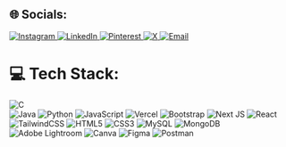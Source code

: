 ## 🌐 Socials:
<p align="left">
  <a href="https://instagram.com/evitabarboza" target="_blank" rel="noreferrer">
    <img src="https://img.shields.io/badge/Instagram-%23E4405F.svg?style=for-the-badge&logo=Instagram&logoColor=white" alt="Instagram" />
  </a>
  <a href="https://linkedin.com/in/evitabarboza" target="_blank" rel="noreferrer">
    <img src="https://img.shields.io/badge/LinkedIn-%230077B5.svg?style=for-the-badge&logo=LinkedIn&logoColor=white" alt="LinkedIn" />
  </a>
  <a href="https://pinterest.com/evitabarboza" target="_blank" rel="noreferrer">
    <img src="https://img.shields.io/badge/Pinterest-%23E60023.svg?style=for-the-badge&logo=Pinterest&logoColor=white" alt="Pinterest" />
  </a>
  <a href="https://x.com/barbozaevita" target="_blank" rel="noreferrer">
    <img src="https://img.shields.io/badge/X-black.svg?style=for-the-badge&logo=X&logoColor=white" alt="X" />
  </a>
  <a href="mailto:evitabarboza195@gmail.com" target="_blank" rel="noreferrer">
    <img src="https://img.shields.io/badge/Email-D14836?style=for-the-badge&logo=gmail&logoColor=white" alt="Email" />
  </a>
</p>

# 💻 Tech Stack:
![C](https://img.shields.io/badge/c-%2300599C.svg?style=for-the-badge&logo=c&logoColor=white&height=20)  
![Java](https://img.shields.io/badge/java-%23ED8B00.svg?style=for-the-badge&logo=openjdk&logoColor=white&height=20) 
![Python](https://img.shields.io/badge/python-3670A0?style=for-the-badge&logo=python&logoColor=ffdd54&height=20) 
![JavaScript](https://img.shields.io/badge/javascript-%23323330.svg?style=for-the-badge&logo=javascript&logoColor=%23F7DF1E&height=20) 
![Vercel](https://img.shields.io/badge/vercel-%23000000.svg?style=for-the-badge&logo=vercel&logoColor=white&height=20) 
![Bootstrap](https://img.shields.io/badge/bootstrap-%238511FA.svg?style=for-the-badge&logo=bootstrap&logoColor=white&height=20) 
![Next JS](https://img.shields.io/badge/Next-black?style=for-the-badge&logo=next.js&logoColor=white&height=20) 
![React](https://img.shields.io/badge/react-%2320232a.svg?style=for-the-badge&logo=react&logoColor=%2361DAFB&height=20) 
![TailwindCSS](https://img.shields.io/badge/tailwindcss-%2338B2AC.svg?style=for-the-badge&logo=tailwind-css&logoColor=white&height=20) 
![HTML5](https://img.shields.io/badge/html5-%23E34F26.svg?style=for-the-badge&logo=html5&logoColor=white&height=20) 
![CSS3](https://img.shields.io/badge/css3-%231572B6.svg?style=for-the-badge&logo=css3&logoColor=white&height=20) 
![MySQL](https://img.shields.io/badge/mysql-4479A1.svg?style=for-the-badge&logo=mysql&logoColor=white&height=20) 
![MongoDB](https://img.shields.io/badge/MongoDB-%234ea94b.svg?style=for-the-badge&logo=mongodb&logoColor=white&height=20) 
![Adobe Lightroom](https://img.shields.io/badge/Adobe%20Lightroom-31A8FF.svg?style=for-the-badge&logo=Adobe%20Lightroom&logoColor=white&height=20) 
![Canva](https://img.shields.io/badge/Canva-%2300C4CC.svg?style=for-the-badge&logo=Canva&logoColor=white&height=20) 
![Figma](https://img.shields.io/badge/figma-%23F24E1E.svg?style=for-the-badge&logo=figma&logoColor=white&height=20) 
![Postman](https://img.shields.io/badge/Postman-FF6C37?style=for-the-badge&logo=postman&logoColor=white&height=20)


